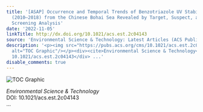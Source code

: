 ```yaml
---
title: '[ASAP] Occurrence and Temporal Trends of Benzotriazole UV Stabilizers in Mollusks
  (2010–2018) from the Chinese Bohai Sea Revealed by Target, Suspect, and Nontarget
  Screening Analysis'
date: '2022-11-05'
linkTitle: http://dx.doi.org/10.1021/acs.est.2c04143
source: 'Environmental Science & Technology: Latest Articles (ACS Publications)'
description: '<p><img src="https://pubs.acs.org/cms/10.1021/acs.est.2c04143/asset/images/medium/es2c04143_0004.gif"
  alt="TOC Graphic"/></p><div><cite>Environmental Science & Technology</cite></div><div>DOI:
  10.1021/acs.est.2c04143</div> ...'
disable_comments: true
---
```

<p><img src="https://pubs.acs.org/cms/10.1021/acs.est.2c04143/asset/images/medium/es2c04143_0004.gif" alt="TOC Graphic"/></p><div><cite>Environmental Science & Technology</cite></div><div>DOI: 10.1021/acs.est.2c04143</div> ...